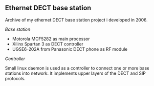 Ethernet DECT base station
--------------------------

Archive of my ethernet DECT base station project i developed in 2006.

_Base station_

- Motorola MCF5282 as main processor
- Xilinx Spartan 3 as DECT controller
- UGSE6-202A from Panasonic DECT phone as RF module

_Controller_

Small linux daemon is used as a controller to connect one or more base stations into network.
It implements upper layers of the DECT and SIP protocols.
